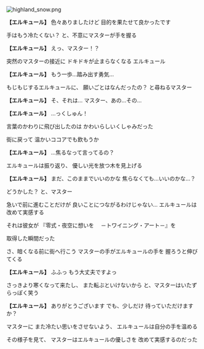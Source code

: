 
![highland_snow.png](../images/backgrounds/highland_snow.png)

**【エルキュール】**
色々ありましたけど
目的を果たせて良かったです

手はもう冷たくない？
と、不意にマスターが手を握る

**【エルキュール】**
えっ、マスター！？

突然のマスターの接近に
ドキドキが止まらなくなる
エルキュール

**【エルキュール】**
もう一歩…踏み出す勇気…

もじもじするエルキュールに、
願いごとはなんだったの？
と尋ねるマスター

**【エルキュール】**
そ、それは…
マスター、あの…その…

**【エルキュール】**
…っくしゅん！

言葉のかわりに飛び出したのは
かわいらしいくしゃみだった

街に戻って
温かいココアでも飲もうか

**【エルキュール】**
…焦るなって言ってるの？

エルキュールは振り返り、
優しい光を放つ木を見上げる

**【エルキュール】**
まだ、このままでいいのかな
焦らなくても…いいのかな…？

どうかした？
と、マスター

急いで前に進むことだけが
良いことにつながるわけじゃない…
エルキュールは改めて実感する

それは彼女が
『零式・夜空に想いを
　－トワイニング・アート－』を

取得した瞬間だった

さ、暗くなる前に街へ行こう
マスターの手がエルキュールの手を
握ろうと伸びてくる

**【エルキュール】**
ふふっ
もう大丈夫ですよっ

さっきより寒くなって来たし、
また転ぶといけないから
と、マスターはいたずらっぽく笑う

**【エルキュール】**
ありがとうございます
でも、少しだけ
待っていただけますか？

マスターに
また冷たい思いをさせないよう、
エルキュールは自分の手を温める

その様子を見て、
マスターはエルキュールの優しさを
改めて実感するのだった
